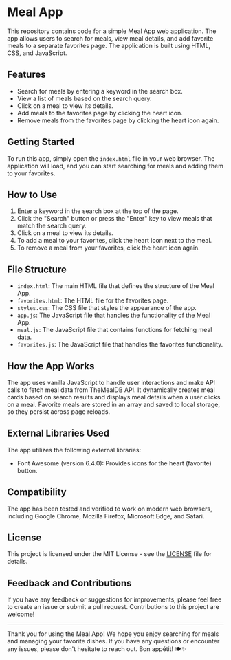 # Meal App

This repository contains code for a simple Meal App web application. The app allows users to search for meals, view meal details, and add favorite meals to a separate favorites page. The application is built using HTML, CSS, and JavaScript.

## Features

- Search for meals by entering a keyword in the search box.
- View a list of meals based on the search query.
- Click on a meal to view its details.
- Add meals to the favorites page by clicking the heart icon.
- Remove meals from the favorites page by clicking the heart icon again.

## Getting Started

To run this app, simply open the `index.html` file in your web browser. The application will load, and you can start searching for meals and adding them to your favorites.

## How to Use

1. Enter a keyword in the search box at the top of the page.
2. Click the "Search" button or press the "Enter" key to view meals that match the search query.
3. Click on a meal to view its details.
4. To add a meal to your favorites, click the heart icon next to the meal.
5. To remove a meal from your favorites, click the heart icon again.

## File Structure

- `index.html`: The main HTML file that defines the structure of the Meal App.
- `favorites.html`: The HTML file for the favorites page.
- `styles.css`: The CSS file that styles the appearance of the app.
- `app.js`: The JavaScript file that handles the functionality of the Meal App.
- `meal.js`: The JavaScript file that contains functions for fetching meal data.
- `favorites.js`: The JavaScript file that handles the favorites functionality.

## How the App Works

The app uses vanilla JavaScript to handle user interactions and make API calls to fetch meal data from TheMealDB API. It dynamically creates meal cards based on search results and displays meal details when a user clicks on a meal. Favorite meals are stored in an array and saved to local storage, so they persist across page reloads.

## External Libraries Used

The app utilizes the following external libraries:

- Font Awesome (version 6.4.0): Provides icons for the heart (favorite) button.

## Compatibility

The app has been tested and verified to work on modern web browsers, including Google Chrome, Mozilla Firefox, Microsoft Edge, and Safari.

## License

This project is licensed under the MIT License - see the [LICENSE](LICENSE) file for details.

## Feedback and Contributions

If you have any feedback or suggestions for improvements, please feel free to create an issue or submit a pull request. Contributions to this project are welcome!

---

Thank you for using the Meal App! We hope you enjoy searching for meals and managing your favorite dishes. If you have any questions or encounter any issues, please don't hesitate to reach out. Bon appétit! 🍽️✨
